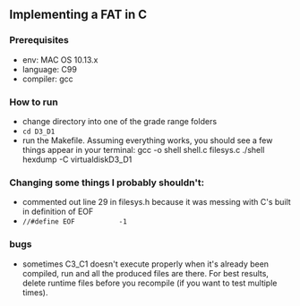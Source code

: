 ## Implementing a FAT in C

### Prerequisites

- env: MAC OS 10.13.x
- language: C99
- compiler: gcc

### How to run

- change directory into one of the grade range folders
- `cd D3_D1`
- run the Makefile. Assuming everything works, you should see a few things appear in your terminal:
	gcc -o shell shell.c filesys.c
	./shell
	hexdump -C virtualdiskD3_D1
	

### Changing some things I probably shouldn't:

- commented out line 29 in filesys.h because it was messing with C's built in definition of EOF 
- `//#define EOF           -1`

### bugs

- sometimes C3_C1 doesn't execute properly when it's already been compiled, run and all the produced files are there. For best results, delete runtime files before you recompile (if you want to test multiple times).